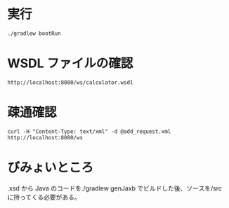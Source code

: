 # 実行

```terminal
./gradlew bootRun
```

# WSDL ファイルの確認

```
http://localhost:8080/ws/calculator.wsdl
```

# 疎通確認

```
curl -H "Content-Type: text/xml" -d @add_request.xml http://localhost:8080/ws
```

# びみょいところ

.xsd から Java のコードを./gradlew genJaxb でビルドした後、ソースを/src に持ってくる必要がある。
